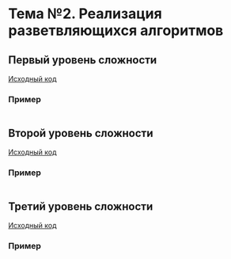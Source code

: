 # Тема №2. Реализация разветвляющихся алгоритмов
## Первый уровень сложности
[Исходный код](task1.c)
### Пример
```
```
## Второй уровень сложности
[Исходный код](task2.c)
### Пример
```
```
## Третий уровень сложности
[Исходный код](task3.c)
### Пример
```
```
